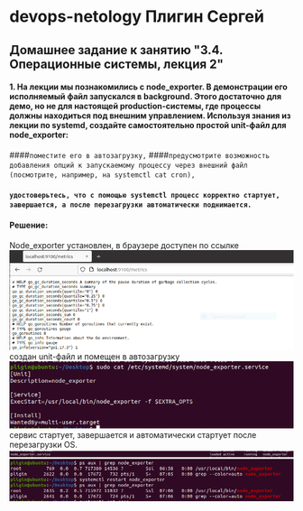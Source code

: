 # devops-netology Плигин Сергей
## Домашнее задание к занятию "3.4. Операционные системы, лекция 2"

#### 1. На лекции мы познакомились с node_exporter. В демонстрации его исполняемый файл запускался в background. Этого достаточно для демо, но не для настоящей production-системы, где процессы должны находиться под внешним управлением. Используя знания из лекции по systemd, создайте самостоятельно простой unit-файл для node_exporter:
####`поместите его в автозагрузку,`
####`предусмотрите возможность добавления опций к запускаемому процессу через внешний файл (посмотрите, например, на systemctl cat cron),`
#### `удостоверьтесь, что с помощью systemctl процесс корректно стартует, завершается, а после перезагрузки автоматически поднимается.`
#### Решение:
Node_exporter установлен, в браузере доступен по ссылке  
![](IMG/1.PNG)
создан unit-файл и помещен в автозагрузку  
![](IMG/3.PNG) 
сервис стартует, завершается и автоматически стартует после перезагрузки OS.  
![](IMG/2.PNG)  
![](IMG/4.PNG) 

